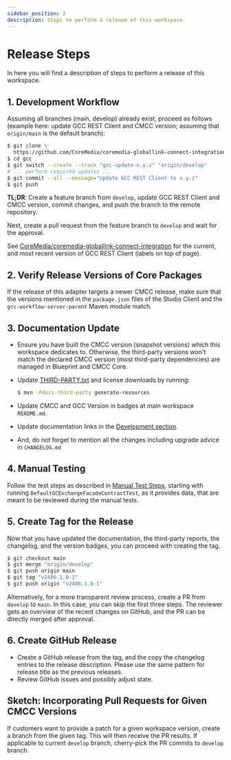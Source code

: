 ```yaml
---
sidebar_position: 2
description: Steps to perform a release of this workspace.
---
```


# Release Steps

In here you will find a description of steps to perform a release of this
workspace.

## 1. Development Workflow

Assuming all branches (main, develop) already exist, proceed as follows (example
here: update GCC REST Client and CMCC version; assuming that `origin/main` is
the default branch):

```bash
$ git clone \
  https://github.com/CoreMedia/coremedia-globallink-connect-integration.git gcc
$ cd gcc
$ git switch --create --track "gcc-update-x.y.z" "origin/develop"
# ... perform required updates ...
$ git commit --all --message="Update GCC REST Client to x.y.z"
$ git push
```

**TL;DR**: Create a feature branch from `develop`, update GCC REST Client and
CMCC version, commit changes, and push the branch to the remote repository.

Next, create a pull request from the feature branch to `develop` and wait for
the approval.

See
[CoreMedia/coremedia-globallink-connect-integration](<https://github.com/CoreMedia/coremedia-globallink-connect-integration> "CoreMedia/coremedia-globallink-connect-integration: Translation integration via GlobalLink Connect Cloud")
for the current, and most recent version of GCC REST Client (labels on top of
page).

## 2. Verify Release Versions of Core Packages

If the release of this adapter targets a newer CMCC release, make sure that the
versions mentioned in the `package.json` files of the Studio Client and 
the `gcc-workflow-server-parent` Maven module match.

## 3. Documentation Update

* Ensure you have built the CMCC version (snapshot versions) which this
  workspace dedicates to. Otherwise, the third-party versions won't match the
  declared CMCC version (most third-party dependencies) are managed in Blueprint
  and CMCC Core.

* Update [THIRD-PARTY.txt](/files/THIRD-PARTY.txt) and license downloads by running:

  ```bash
  $ mvn -Pdocs-third-party generate-resources
  ```

* Update CMCC and GCC Version in badges at main workspace `README.md`.

* Update documentation links in the
  [Development section](<../development/coremedia-blueprint#extension-point-for-custom-properties>).

* And, do not forget to mention all the changes including upgrade advice in
  `CHANGELOG.md`

## 4. Manual Testing

Follow the test steps as described in [Manual Test Steps](manual-test-steps.md), starting with
running `DefaultGCExchangeFacadeContractTest`, as it provides data, that are
meant to be reviewed during the manual tests.

## 5. Create Tag for the Release

Now that you have updated the documentation, the third-party reports, the 
changelog, and the version badges, you can proceed with creating the tag.

```bash
$ git checkout main
$ git merge "origin/develop"
$ git push origin main
$ git tag "v2406.1.0-1"
$ git push origin "v2406.1.0-1"
```

Alternatively, for a more transparent review process, create a PR from `develop`
to `main`. In this case, you can skip the first three steps. The reviewer gets
an overview of the recent changes on GitHub, and the PR can be directly merged
after approval.

## 6. Create GitHub Release

* Create a GitHub release from the tag, and the copy the changelog entries to
  the release description. Please use the same pattern for release title as the
  previous releases.
* Review GitHub issues and possibly adjust state.

## Sketch: Incorporating Pull Requests for Given CMCC Versions

If customers want to provide a patch for a given workspace version, create
a branch from the given tag. This will then receive the PR results. If
applicable to current `develop` branch, cherry-pick the PR commits to
`develop` branch.
